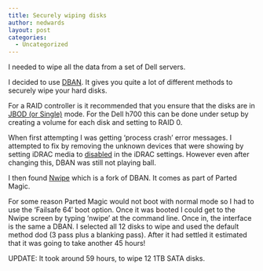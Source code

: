 ```yaml
---
title: Securely wiping disks
author: nedwards
layout: post
categories:
  - Uncategorized
---
```

I needed to wipe all the data from a set of Dell servers.

I decided to use [DBAN][1]. It gives you quite a lot of different methods to securely wipe your hard disks.

For a RAID controller is it recommended that you ensure that the disks are in [JBOD (or Single)][2] mode. For the Dell h700 this can be done under setup by creating a volume for each disk and setting to RAID 0.

When first attempting I was getting &#8216;process crash&#8217; error messages. I attempted to fix by removing the unknown devices that were showing by setting iDRAC media to [disabled][3] in the iDRAC settings. However even after changing this, DBAN was still not playing ball.

I then found [Nwipe][4] which is a fork of DBAN. It comes as part of Parted Magic.

For some reason Parted Magic would not boot with normal mode so I had to use the &#8216;Failsafe 64&#8242; boot option. Once it was booted I could get to the Nwipe screen by typing &#8216;nwipe&#8217; at the command line. Once in, the interface is the same a DBAN. I selected all 12 disks to wipe and used the default method dod (3 pass plus a blanking pass). After it had settled it estimated that it was going to take another 45 hours!

UPDATE: It took around 59 hours, to wipe 12 1TB SATA disks.

 [1]: http://www.dban.org/
 [2]: http://en.wikipedia.org/wiki/Non-RAID_drive_architectures
 [3]: http://bmaupin.wordpress.com/2010/11/22/dban-error-devsda-process-crash/
 [4]: http://www.andybev.com/index.php/Nwipe

